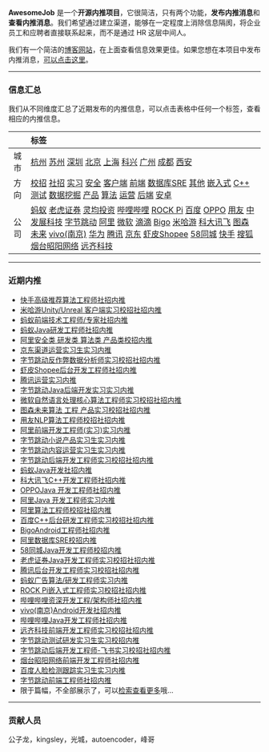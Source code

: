
 

**AwesomeJob** 是一个**开源内推项目**，它很简洁，只有两个功能，**发布内推消息**和**查看内推消息**。我们希望通过建立渠道，能够在一定程度上消除信息隔阂，将企业员工和应聘者直接联系起来，而不是通过 HR 这层中间人。

我们有一个简洁的[博客网站](https://awesomejob.gitee.io/)，在上面查看信息效果更佳。如果您想在本项目中发布内推消息，[可以点击这里](https://wj.qq.com/s2/8043669/40c0)。


--- 
### 信息汇总

我们从不同维度汇总了近期发布的内推信息，可以点击表格中任何一个标签，查看相应的内推信息。

||标签|
|:---:|:---|
|城市|[杭州](https://awesomejob.gitee.io/tags/杭州)	[苏州](https://awesomejob.gitee.io/tags/苏州)	[深圳](https://awesomejob.gitee.io/tags/深圳)	[北京](https://awesomejob.gitee.io/tags/北京)	[上海](https://awesomejob.gitee.io/tags/上海)	[科兴](https://awesomejob.gitee.io/tags/科兴)	[广州](https://awesomejob.gitee.io/tags/广州)	[成都](https://awesomejob.gitee.io/tags/成都)	[西安](https://awesomejob.gitee.io/tags/西安)|
|方向|[校招](https://awesomejob.gitee.io/series/校招)	[社招](https://awesomejob.gitee.io/series/社招)	[实习](https://awesomejob.gitee.io/series/实习)	[安全](https://awesomejob.gitee.io/categories/安全)	[客户端](https://awesomejob.gitee.io/categories/客户端)	[前端](https://awesomejob.gitee.io/categories/前端)	[数据库SRE](https://awesomejob.gitee.io/categories/数据库sre)	[其他](https://awesomejob.gitee.io/categories/其他)	[嵌入式](https://awesomejob.gitee.io/categories/嵌入式)	[C++](https://awesomejob.gitee.io/categories/c++)	[测试](https://awesomejob.gitee.io/categories/测试)	[数据挖掘](https://awesomejob.gitee.io/categories/数据挖掘)	[产品](https://awesomejob.gitee.io/categories/产品)	[算法](https://awesomejob.gitee.io/categories/算法)	[运营](https://awesomejob.gitee.io/categories/运营)	[后端](https://awesomejob.gitee.io/categories/后端)	[安卓](https://awesomejob.gitee.io/categories/安卓)|
|公司|[蚂蚁](https://awesomejob.gitee.io/tags/蚂蚁)	[老虎证券](https://awesomejob.gitee.io/tags/老虎证券)	[灵均投资](https://awesomejob.gitee.io/tags/灵均投资)	[哔哩哔哩](https://awesomejob.gitee.io/tags/哔哩哔哩)	[ROCK Pi](https://awesomejob.gitee.io/tags/rock-pi)	[百度](https://awesomejob.gitee.io/tags/百度)	[OPPO](https://awesomejob.gitee.io/tags/oppo)	[用友](https://awesomejob.gitee.io/tags/用友)	[中发展科技](https://awesomejob.gitee.io/tags/中发展科技)	[字节跳动](https://awesomejob.gitee.io/tags/字节跳动)	[阿里](https://awesomejob.gitee.io/tags/阿里)	[微软](https://awesomejob.gitee.io/tags/微软)	[滴滴](https://awesomejob.gitee.io/tags/滴滴)	[Bigo](https://awesomejob.gitee.io/tags/bigo)	[米哈游](https://awesomejob.gitee.io/tags/米哈游)	[科大讯飞](https://awesomejob.gitee.io/tags/科大讯飞)	[图森未来](https://awesomejob.gitee.io/tags/图森未来)	[vivo(南京)](https://awesomejob.gitee.io/tags/vivo(南京))	[华为](https://awesomejob.gitee.io/tags/华为)	[腾讯](https://awesomejob.gitee.io/tags/腾讯)	[京东](https://awesomejob.gitee.io/tags/京东)	[虾皮Shopee](https://awesomejob.gitee.io/tags/虾皮shopee)	[58同城](https://awesomejob.gitee.io/tags/58同城)	[快手](https://awesomejob.gitee.io/tags/快手)	[搜狐](https://awesomejob.gitee.io/tags/搜狐)	[烟台昭阳网络](https://awesomejob.gitee.io/tags/烟台昭阳网络)	[远齐科技](https://awesomejob.gitee.io/tags/远齐科技)|
--- 

### 近期内推 
- [快手高级推荐算法工程师社招内推](https://awesomejob.gitee.io/posts/jobs/job_59)
- [米哈游Unity/Unreal 客户端实习校招社招内推](https://awesomejob.gitee.io/posts/jobs/job_58)
- [蚂蚁前端技术工程师/专家社招内推](https://awesomejob.gitee.io/posts/jobs/job_57)
- [蚂蚁Java研发工程师社招内推](https://awesomejob.gitee.io/posts/jobs/job_56)
- [阿里安全类  研发类  算法类  产品类校招内推](https://awesomejob.gitee.io/posts/jobs/job_55)
- [京东渠道运营实习生实习内推](https://awesomejob.gitee.io/posts/jobs/job_54)
- [字节跳动反作弊数据分析师实习校招社招内推](https://awesomejob.gitee.io/posts/jobs/job_53)
- [虾皮Shopee后台开发工程师社招内推](https://awesomejob.gitee.io/posts/jobs/job_52)
- [腾讯运营实习内推](https://awesomejob.gitee.io/posts/jobs/job_51)
- [字节跳动Java后端开发实习实习内推](https://awesomejob.gitee.io/posts/jobs/job_50)
- [微软自然语言处理核心算法工程师实习校招社招内推](https://awesomejob.gitee.io/posts/jobs/job_49)
- [图森未来算法 工程 产品实习校招社招内推](https://awesomejob.gitee.io/posts/jobs/job_48)
- [用友NLP算法工程师校招社招内推](https://awesomejob.gitee.io/posts/jobs/job_47)
- [阿里前端开发工程师(实习)实习内推](https://awesomejob.gitee.io/posts/jobs/job_46)
- [字节跳动小说产品实习生实习内推](https://awesomejob.gitee.io/posts/jobs/job_45)
- [字节跳动内容运营实习生实习内推](https://awesomejob.gitee.io/posts/jobs/job_44)
- [字节跳动后端开发工程师实习校招社招内推](https://awesomejob.gitee.io/posts/jobs/job_43)
- [蚂蚁Java开发社招内推](https://awesomejob.gitee.io/posts/jobs/job_42)
- [科大讯飞C++开发工程师社招内推](https://awesomejob.gitee.io/posts/jobs/job_41)
- [OPPOJava 开发工程师社招内推](https://awesomejob.gitee.io/posts/jobs/job_40)
- [阿里Java 开发工程师实习内推](https://awesomejob.gitee.io/posts/jobs/job_39)
- [阿里算法工程师校招社招内推](https://awesomejob.gitee.io/posts/jobs/job_38)
- [百度C++后台研发工程师实习校招社招内推](https://awesomejob.gitee.io/posts/jobs/job_37)
- [BigoAndroid工程师社招内推](https://awesomejob.gitee.io/posts/jobs/job_36)
- [阿里数据库SRE校招内推](https://awesomejob.gitee.io/posts/jobs/job_35)
- [58同城Java开发工程师校招内推](https://awesomejob.gitee.io/posts/jobs/job_34)
- [老虎证券Java开发工程师实习校招社招内推](https://awesomejob.gitee.io/posts/jobs/job_33)
- [腾讯后台开发工程师实习校招社招内推](https://awesomejob.gitee.io/posts/jobs/job_32)
- [蚂蚁广告算法/研发工程师实习内推](https://awesomejob.gitee.io/posts/jobs/job_31)
- [ROCK Pi嵌入式工程师实习校招社招内推](https://awesomejob.gitee.io/posts/jobs/job_30)
- [哔哩哔哩资深开发工程/架构师社招内推](https://awesomejob.gitee.io/posts/jobs/job_29)
- [vivo(南京)Android开发社招内推](https://awesomejob.gitee.io/posts/jobs/job_28)
- [哔哩哔哩Java开发工程师社招内推](https://awesomejob.gitee.io/posts/jobs/job_27)
- [远齐科技前端开发工程师实习校招社招内推](https://awesomejob.gitee.io/posts/jobs/job_26)
- [字节跳动测试研发实习生实习校招内推](https://awesomejob.gitee.io/posts/jobs/job_25)
- [字节跳动后端开发工程师-飞书实习校招社招内推](https://awesomejob.gitee.io/posts/jobs/job_24)
- [烟台昭阳网络前端开发工程师社招内推](https://awesomejob.gitee.io/posts/jobs/job_23)
- [百度人脸检测跟踪实习生实习内推](https://awesomejob.gitee.io/posts/jobs/job_22)
- [字节跳动前端工程师社招内推](https://awesomejob.gitee.io/posts/jobs/job_21)
- 限于篇幅，不全部展示了，可以[检索查看更多](https://awesomejob.gitee.io/)哦...
--- 
### 贡献人员
公子龙，kingsley，光城，autoencoder，峰哥